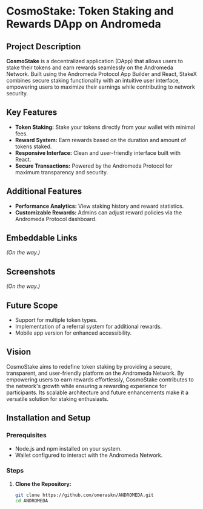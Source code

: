 # CosmoStake: Token Staking and Rewards DApp on Andromeda  

## Project Description  
**CosmoStake** is a decentralized application (DApp) that allows users to stake their tokens and earn rewards seamlessly on the Andromeda Network. Built using the Andromeda Protocol App Builder and React, StakeX combines secure staking functionality with an intuitive user interface, empowering users to maximize their earnings while contributing to network security.  

## Key Features  
- **Token Staking:** Stake your tokens directly from your wallet with minimal fees.  
- **Reward System:** Earn rewards based on the duration and amount of tokens staked.  
- **Responsive Interface:** Clean and user-friendly interface built with React.  
- **Secure Transactions:** Powered by the Andromeda Protocol for maximum transparency and security.  

## Additional Features  
- **Performance Analytics:** View staking history and reward statistics.  
- **Customizable Rewards:** Admins can adjust reward policies via the Andromeda Protocol dashboard.  

## Embeddable Links  
*(On the way.)*  

## Screenshots  
*(On the way.)*  

## Future Scope  
- Support for multiple token types.  
- Implementation of a referral system for additional rewards.  
- Mobile app version for enhanced accessibility.  

## Vision  
CosmoStake aims to redefine token staking by providing a secure, transparent, and user-friendly platform on the Andromeda Network. By empowering users to earn rewards effortlessly, CosmoStake contributes to the network's growth while ensuring a rewarding experience for participants. Its scalable architecture and future enhancements make it a versatile solution for staking enthusiasts.  

## Installation and Setup  

### Prerequisites  
- Node.js and npm installed on your system.  
- Wallet configured to interact with the Andromeda Network.  

### Steps  
1. **Clone the Repository:**  
   ```bash  
   git clone https://github.com/omeraskn/ANDROMEDA.git  
   cd ANDROMEDA  
